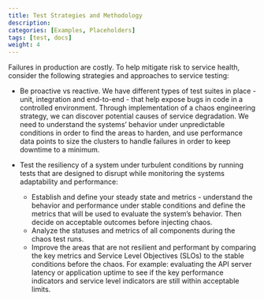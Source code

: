 ```yaml
---
title: Test Strategies and Methodology
description: 
categories: [Examples, Placeholders]
tags: [test, docs]
weight: 4
---
```


<!-- {{% pageinfo %}}
This is a placeholder page that shows you how to use this template site.
{{% /pageinfo %}} -->

Failures in production are costly. To help mitigate risk to service health, consider the following strategies and approaches to service testing:

* Be proactive vs reactive. We have different types of test suites in place - unit, integration and end-to-end - that help expose bugs in code in a controlled environment. Through implementation of a chaos engineering strategy, we can discover potential causes of service degradation. We need to understand the systems’ behavior under unpredictable conditions in order to find the areas to harden, and use performance data points to size the clusters to handle failures in order to keep downtime to a minimum.

* Test the resiliency of a system under turbulent conditions by running tests that are designed to disrupt while monitoring the systems adaptability and performance: 
    - Establish and define your steady state and metrics - understand the behavior and performance under stable conditions and define the metrics that will be used to evaluate the system’s behavior. Then decide on acceptable outcomes before injecting chaos.
    - Analyze the statuses and metrics of all components during the chaos test runs.
    - Improve the areas that are not resilient and performant by comparing the key metrics and Service Level Objectives (SLOs) to the stable conditions before the chaos. For example: evaluating the API server latency or application uptime to see if the key performance indicators and service level       indicators are still within acceptable limits.

